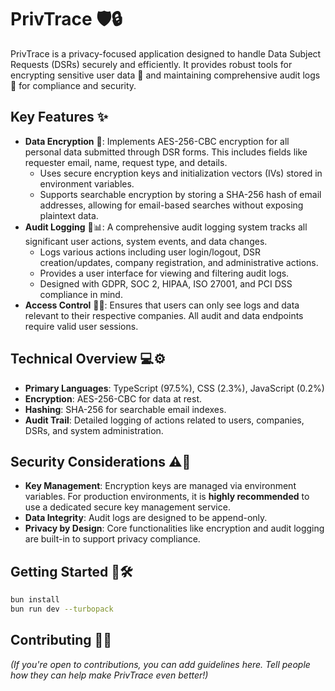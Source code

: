 # PrivTrace 🛡️🔒

PrivTrace is a privacy-focused application designed to handle Data Subject Requests (DSRs) securely and efficiently. It provides robust tools for encrypting sensitive user data 🤫 and maintaining comprehensive audit logs 📜 for compliance and security.

## Key Features ✨

* **Data Encryption** 🔑: Implements AES-256-CBC encryption for all personal data submitted through DSR forms. This includes fields like requester email, name, request type, and details.
  * Uses secure encryption keys and initialization vectors (IVs) stored in environment variables.
  * Supports searchable encryption by storing a SHA-256 hash of email addresses, allowing for email-based searches without exposing plaintext data.
* **Audit Logging** 📜📊: A comprehensive audit logging system tracks all significant user actions, system events, and data changes.
  * Logs various actions including user login/logout, DSR creation/updates, company registration, and administrative actions.
  * Provides a user interface for viewing and filtering audit logs.
  * Designed with GDPR, SOC 2, HIPAA, ISO 27001, and PCI DSS compliance in mind.
* **Access Control** 👤🚦: Ensures that users can only see logs and data relevant to their respective companies. All audit and data endpoints require valid user sessions.

## Technical Overview 💻⚙️

* **Primary Languages**: TypeScript (97.5%), CSS (2.3%), JavaScript (0.2%)
* **Encryption**: AES-256-CBC for data at rest.
* **Hashing**: SHA-256 for searchable email indexes.
* **Audit Trail**: Detailed logging of actions related to users, companies, DSRs, and system administration.

## Security Considerations ⚠️🔐

* **Key Management**: Encryption keys are managed via environment variables. For production environments, it is **highly recommended** to use a dedicated secure key management service.
* **Data Integrity**: Audit logs are designed to be append-only.
* **Privacy by Design**: Core functionalities like encryption and audit logging are built-in to support privacy compliance.

## Getting Started 🚀🛠️

```sh
bun install
bun run dev --turbopack
```

## Contributing 🙏🤝

_(If you're open to contributions, you can add guidelines here. Tell people how they can help make PrivTrace even better!)_
